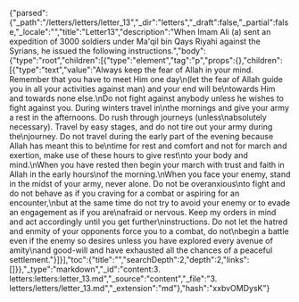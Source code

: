 {"parsed":{"_path":"/letters/letters/letter_13","_dir":"letters","_draft":false,"_partial":false,"_locale":"","title":"Letter13","description":"When Imam Ali (a) sent an expedition of 3000 soldiers under Ma'qil bin Qays Riyahi against the Syrians, he issued the following instructions.","body":{"type":"root","children":[{"type":"element","tag":"p","props":{},"children":[{"type":"text","value":"Always keep the fear of Allah in your mind. Remember that you have to meet Him one day\n(let the fear of Allah guide you in all your activities against man) and your end will be\ntowards Him and towards none else.\nDo not fight against anybody unless he wishes to fight against you. During winters travel in\nthe mornings and give your army a rest in the afternoons. Do rush through journeys (unless\nabsolutely necessary). Travel by easy stages, and do not tire out your army during the\njourney. Do not travel during the early part of the evening because Allah has meant this to be\ntime for rest and comfort and not for march and exertion, make use of these hours to give rest\nto your body and mind.\nWhen you have rested then begin your march with trust and faith in Allah in the early hours\nof the morning.\nWhen you face your enemy, stand in the midst of your army, never alone. Do not be overanxious\nto fight and do not behave as if you craving for a combat or aspiring for an encounter,\nbut at the same time do not try to avoid your enemy or to evade an engagement as if you are\nafraid or nervous. Keep my orders in mind and act accordingly until you get further\ninstructions. Do not let the hatred and enmity of your opponents force you to a combat, do not\nbegin a battle even if the enemy so desires unless you have explored every avenue of amity\nand good-will and have exhausted all the chances of a peaceful settlement."}]}],"toc":{"title":"","searchDepth":2,"depth":2,"links":[]}},"_type":"markdown","_id":"content:3. letters:letters:letter_13.md","_source":"content","_file":"3. letters/letters/letter_13.md","_extension":"md"},"hash":"xxbvOMDysK"}